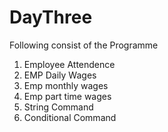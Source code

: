 # DayThree
Following consist of the Programme 
1) Employee Attendence 
2) EMP Daily Wages
3) Emp monthly wages
4) Emp part time wages
5) String Command
6) Conditional Command

